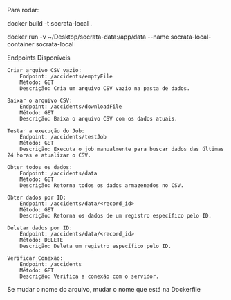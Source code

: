 Para rodar:

docker build -t socrata-local .

docker run -v ~/Desktop/socrata-data:/app/data --name socrata-local-container socrata-local

Endpoints Disponíveis

    Criar arquivo CSV vazio:
        Endpoint: /accidents/emptyFile
        Método: GET
        Descrição: Cria um arquivo CSV vazio na pasta de dados.

    Baixar o arquivo CSV:
        Endpoint: /accidents/downloadFile
        Método: GET
        Descrição: Baixa o arquivo CSV com os dados atuais.

    Testar a execução do Job:
        Endpoint: /accidents/testJob
        Método: GET
        Descrição: Executa o job manualmente para buscar dados das últimas 24 horas e atualizar o CSV.

    Obter todos os dados:
        Endpoint: /accidents/data
        Método: GET
        Descrição: Retorna todos os dados armazenados no CSV.

    Obter dados por ID:
        Endpoint: /accidents/data/<record_id>
        Método: GET
        Descrição: Retorna os dados de um registro específico pelo ID.

    Deletar dados por ID:
        Endpoint: /accidents/data/<record_id>
        Método: DELETE
        Descrição: Deleta um registro específico pelo ID.

    Verificar Conexão:
        Endpoint: /accidents
        Método: GET
        Descrição: Verifica a conexão com o servidor.

Se mudar o nome do arquivo, mudar o nome que está na Dockerfile
